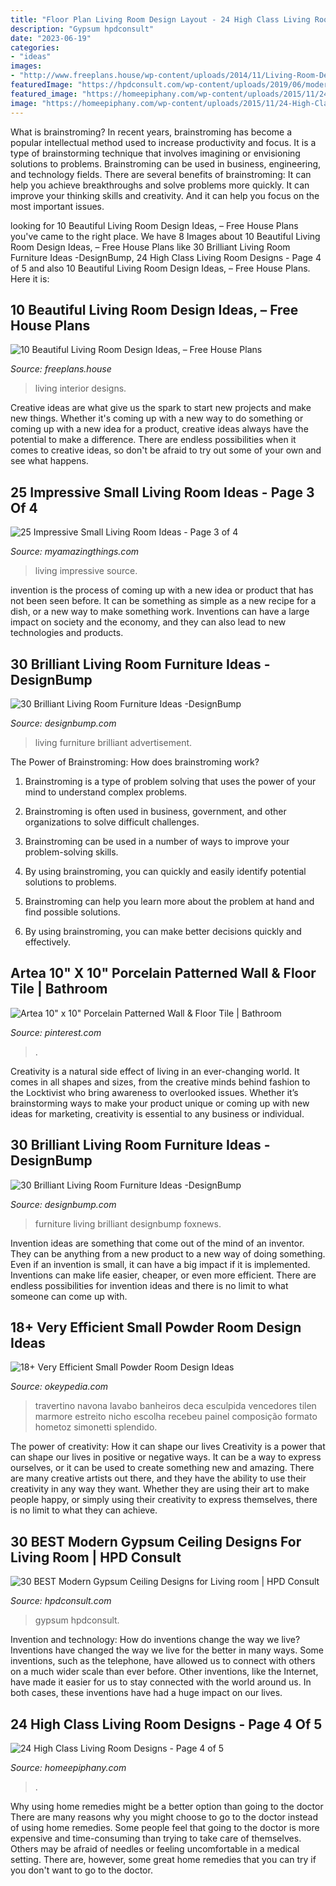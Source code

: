 ```yaml
---
title: "Floor Plan Living Room Design Layout - 24 High Class Living Room Designs"
description: "Gypsum hpdconsult"
date: "2023-06-19"
categories:
- "ideas"
images:
- "http://www.freeplans.house/wp-content/uploads/2014/11/Living-Room-Design-Ideas-05.jpg"
featuredImage: "https://hpdconsult.com/wp-content/uploads/2019/06/modern-gypsum-ceiling-designs-12.jpeg"
featured_image: "https://homeepiphany.com/wp-content/uploads/2015/11/24-High-Class-Living-Room-Designs-18.jpg"
image: "https://homeepiphany.com/wp-content/uploads/2015/11/24-High-Class-Living-Room-Designs-18.jpg"
---
```



What is brainstroming?
In recent years, brainstroming has become a popular intellectual method used to increase productivity and focus. It is a type of brainstorming technique that involves imagining or envisioning solutions to problems. Brainstroming can be used in business, engineering, and technology fields.
There are several benefits of brainstroming: It can help you achieve breakthroughs and solve problems more quickly. It can improve your thinking skills and creativity. And it can help you focus on the most important issues.

	

		
looking for 10 Beautiful Living Room Design Ideas, – Free House Plans you've came to the right place. We have 8 Images about 10 Beautiful Living Room Design Ideas, – Free House Plans like 30 Brilliant Living Room Furniture Ideas -DesignBump, 24 High Class Living Room Designs - Page 4 of 5 and also 10 Beautiful Living Room Design Ideas, – Free House Plans. Here it is:
		
    
## 10 Beautiful Living Room Design Ideas, – Free House Plans

<img loading=lazy src="http://www.freeplans.house/wp-content/uploads/2014/11/Living-Room-Design-Ideas-05.jpg" onerror="this.onerror=null;this.src='https://tse3.mm.bing.net/th?id=OIP.kpvVbpXI7pg2Wd8J1clWFAHaHa&amp;pid=15.1';" alt="10 Beautiful Living Room Design Ideas, – Free House Plans">

_Source: freeplans.house_

>living interior designs. 

	

Creative ideas are what give us the spark to start new projects and make new things. Whether it's coming up with a new way to do something or coming up with a new idea for a product, creative ideas always have the potential to make a difference. There are endless possibilities when it comes to creative ideas, so don't be afraid to try out some of your own and see what happens.

    
## 25 Impressive Small Living Room Ideas - Page 3 Of 4

<img loading=lazy src="https://myamazingthings.com/wp-content/uploads/2016/11/living-room-1.jpg" onerror="this.onerror=null;this.src='https://tse4.mm.bing.net/th?id=OIP.RFbUpR04tt9MLCG-cwsaXQHaGa&amp;pid=15.1';" alt="25 Impressive Small Living Room Ideas - Page 3 of 4">

_Source: myamazingthings.com_

>living impressive source. 

	

invention is the process of coming up with a new idea or product that has not been seen before. It can be something as simple as a new recipe for a dish, or a new way to make something work. Inventions can have a large impact on society and the economy, and they can also lead to new technologies and products.

    
## 30 Brilliant Living Room Furniture Ideas -DesignBump

<img loading=lazy src="https://designbump.com/wp-content/uploads/2015/08/Living-Room-ideas.jpg" onerror="this.onerror=null;this.src='https://tse4.mm.bing.net/th?id=OIP.383UxrR7ybe02zHYU0RS3QHaF0&amp;pid=15.1';" alt="30 Brilliant Living Room Furniture Ideas -DesignBump">

_Source: designbump.com_

>living furniture brilliant advertisement. 

	

The Power of Brainstroming: How does brainstroming work?
1. Brainstroming is a type of problem solving that uses the power of your mind to understand complex problems.
2. Brainstroming is often used in business, government, and other organizations to solve difficult challenges.

3. Brainstroming can be used in a number of ways to improve your problem-solving skills.

4. By using brainstroming, you can quickly and easily identify potential solutions to problems.

5. Brainstroming can help you learn more about the problem at hand and find possible solutions.

6. By using brainstroming, you can make better decisions quickly and effectively.

    
## Artea 10&quot; X 10&quot; Porcelain Patterned Wall &amp; Floor Tile | Bathroom

<img loading=lazy src="https://i.pinimg.com/736x/20/25/e1/2025e12a79496ffe1476697092ea5b3f.jpg" onerror="this.onerror=null;this.src='https://tse2.mm.bing.net/th?id=OIP.DLRvTWB6425rwxVI19jL6wHaJ4&amp;pid=15.1';" alt="Artea 10&quot; x 10&quot; Porcelain Patterned Wall &amp; Floor Tile | Bathroom">

_Source: pinterest.com_

>. 

	

Creativity is a natural side effect of living in an ever-changing world. It comes in all shapes and sizes, from the creative minds behind fashion to the Locktivist who bring awareness to overlooked issues. Whether it’s brainstorming ways to make your product unique or coming up with new ideas for marketing, creativity is essential to any business or individual.

    
## 30 Brilliant Living Room Furniture Ideas -DesignBump

<img loading=lazy src="https://designbump.com/wp-content/uploads/2015/08/Good-Interior-Design-and-Living-Room-Furniture-Design-Idea.jpg" onerror="this.onerror=null;this.src='https://tse4.mm.bing.net/th?id=OIP.kzupDcHm3fMyBUruLXj4pAHaDt&amp;pid=15.1';" alt="30 Brilliant Living Room Furniture Ideas -DesignBump">

_Source: designbump.com_

>furniture living brilliant designbump foxnews. 

	

Invention ideas are something that come out of the mind of an inventor. They can be anything from a new product to a new way of doing something. Even if an invention is small, it can have a big impact if it is implemented. Inventions can make life easier, cheaper, or even more efficient. There are endless possibilities for invention ideas and there is no limit to what someone can come up with.

    
## 18+ Very Efficient Small Powder Room Design Ideas

<img loading=lazy src="http://okeypedia.com/wp-content/uploads/2020/09/Very-Efficient-Small-Powder-Room-Design-Ideas-21.jpg" onerror="this.onerror=null;this.src='https://tse1.mm.bing.net/th?id=OIP.v9mJvsWoSftnGeNsvjSIMAHaLH&amp;pid=15.1';" alt="18+ Very Efficient Small Powder Room Design Ideas">

_Source: okeypedia.com_

>travertino navona lavabo banheiros deca esculpida vencedores tilen marmore estreito nicho escolha recebeu painel composição formato hometoz simonetti splendido. 

	

The power of creativity: How it can shape our lives
Creativity is a power that can shape our lives in positive or negative ways. It can be a way to express ourselves, or it can be used to create something new and amazing. There are many creative artists out there, and they have the ability to use their creativity in any way they want. Whether they are using their art to make people happy, or simply using their creativity to express themselves, there is no limit to what they can achieve.

    
## 30 BEST Modern Gypsum Ceiling Designs For Living Room | HPD Consult

<img loading=lazy src="https://hpdconsult.com/wp-content/uploads/2019/06/modern-gypsum-ceiling-designs-12.jpeg" onerror="this.onerror=null;this.src='https://tse3.mm.bing.net/th?id=OIP.nurTlykPf2ZCNqLU3DedLAHaEv&amp;pid=15.1';" alt="30 BEST Modern Gypsum Ceiling Designs for Living room | HPD Consult">

_Source: hpdconsult.com_

>gypsum hpdconsult. 

	

Invention and technology: How do inventions change the way we live?
Inventions have changed the way we live for the better in many ways. Some inventions, such as the telephone, have allowed us to connect with others on a much wider scale than ever before. Other inventions, like the Internet, have made it easier for us to stay connected with the world around us. In both cases, these inventions have had a huge impact on our lives.

    
## 24 High Class Living Room Designs - Page 4 Of 5

<img loading=lazy src="https://homeepiphany.com/wp-content/uploads/2015/11/24-High-Class-Living-Room-Designs-18.jpg" onerror="this.onerror=null;this.src='https://tse2.mm.bing.net/th?id=OIP.91rB6JK3JJx2FXj4X3URgQHaE7&amp;pid=15.1';" alt="24 High Class Living Room Designs - Page 4 of 5">

_Source: homeepiphany.com_

>. 

	

Why using home remedies might be a better option than going to the doctor
There are many reasons why you might choose to go to the doctor instead of using home remedies. Some people feel that going to the doctor is more expensive and time-consuming than trying to take care of themselves. Others may be afraid of needles or feeling uncomfortable in a medical setting. There are, however, some great home remedies that you can try if you don't want to go to the doctor.

